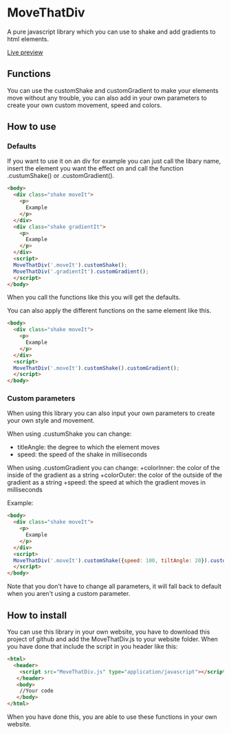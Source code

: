 # MoveThatDiv
A pure javascript library which you can use to shake and add gradients to html elements.

[Live preview](https://svenhenderickx.nl/semester4/projects/MoveThatDiv/)

## Functions
You can use the customShake and customGradient to make your elements move without any trouble, you can also add in your own parameters to create your own custom movement, speed and colors.

## How to use
### Defaults
If you want to use it on an div for example you can just call the libary name, insert the element you want the effect on and call the function .custumShake() or .customGradient().
```html
<body>
  <div class="shake moveIt">
    <p>
      Example
    </p>
  </div>
  <div class="shake gradientIt">
    <p>
      Example
    </p>
  </div>
  <script>
  MoveThatDiv('.moveIt').customShake();
  MoveThatDiv('.gradientIt').customGradient();
  </script>
</body>
```
When you call the functions like this you will get the defaults. 

You can also apply the different functions on the same element like this.
```html
<body>
  <div class="shake moveIt">
    <p>
      Example
    </p>
  </div>
  <script>
  MoveThatDiv('.moveIt').customShake().customGradient();
  </script>
</body>
```

### Custom parameters
When using this library you can also input your own parameters to create your own style and movement.

When using .custumShake you can change:
+ titleAngle: the degree to which the element moves
+ speed: the speed of the shake in milliseconds

When using .customGradient you can change:
+colorInner: the color of the inside of the gradient as a string
+colorOuter: the color of the outside of the gradient as a string
+speed: the speed at which the gradient moves in milliseconds

Example:
```html
<body>
  <div class="shake moveIt">
    <p>
      Example
    </p>
  </div>
  <script>
  MoveThatDiv('.moveIt').customShake({speed: 100, tiltAngle: 20}).customGradient({speed: 200});
  </script>
</body>
```
Note that you don't have to change all parameters, it will fall back to default when you aren't using a custom parameter.

## How to install
You can use this library in your own website, you have to download this project of github and add the MoveThatDiv.js to your website folder.
When you have done that include the script in you header like this:
```html
<html>
  <header>
    <script src="MoveThatDiv.js" type="application/javascript"></script>
   </header>
   <body>
    //Your code
   </body>
</html>
```

When you have done this, you are able to use these functions in your own website.
